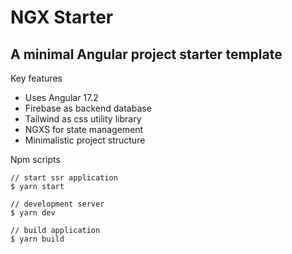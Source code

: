 # NGX Starter

## A minimal Angular project starter template

Key features

- Uses Angular 17.2
- Firebase as backend database
- Tailwind as css utility library
- NGXS for state management
- Minimalistic project structure

Npm scripts

```
// start ssr application
$ yarn start
```

```
// development server
$ yarn dev 
```

```
// build application
$ yarn build
```

